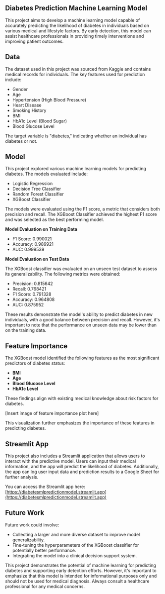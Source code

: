 ## Diabetes Prediction Machine Learning Model

This project aims to develop a machine learning model capable of accurately predicting the likelihood of diabetes in individuals based on various medical and lifestyle factors. By early detection, this model can assist healthcare professionals in providing timely interventions and improving patient outcomes.

## Data

The dataset used in this project was sourced from Kaggle and contains medical records for individuals. The key features used for prediction include:

- Gender
- Age
- Hypertension (High Blood Pressure)
- Heart Disease
- Smoking History
- BMI
- HbA1c Level (Blood Sugar)
- Blood Glucose Level

The target variable is "diabetes," indicating whether an individual has diabetes or not.

## Model

This project explored various machine learning models for predicting diabetes. The models evaluated include:

- Logistic Regression
- Decision Tree Classifier
- Random Forest Classifier
- XGBoost Classifier

The models were evaluated using the F1 score, a metric that considers both precision and recall. The XGBoost Classifier achieved the highest F1 score and was selected as the best performing model.

**Model Evaluation on Training Data**

- F1 Score: 0.990021
- Accuracy: 0.989921
- AUC: 0.999539

**Model Evaluation on Test Data**

The XGBoost classifier was evaluated on an unseen test dataset to assess its generalizability. The following metrics were obtained:

- Precision: 0.815642
- Recall: 0.768421
- F1 Score: 0.791328
- Accuracy: 0.964808
- AUC: 0.875952

These results demonstrate the model's ability to predict diabetes in new individuals, with a good balance between precision and recall. However, it's important to note that the performance on unseen data may be lower than on the training data.

## Feature Importance

The XGBoost model identified the following features as the most significant predictors of diabetes status:

- **BMI**
- **Age**
- **Blood Glucose Level**
- **HbA1c Level**

These findings align with existing medical knowledge about risk factors for diabetes.

[Insert image of feature importance plot here]

This visualization further emphasizes the importance of these features in predicting diabetes.

## Streamlit App

This project also includes a Streamlit application that allows users to interact with the predictive model. Users can input their medical information, and the app will predict the likelihood of diabetes. Additionally, the app can log user input data and prediction results to a Google Sheet for further analysis.

You can access the Streamlit app here: [https://diabetesmlpredictionmodel.streamlit.app](https://diabetesmlpredictionmodel.streamlit.app)

## Future Work

Future work could involve:

- Collecting a larger and more diverse dataset to improve model generalizability.
- Fine-tuning the hyperparameters of the XGBoost classifier for potentially better performance.
- Integrating the model into a clinical decision support system.

This project demonstrates the potential of machine learning for predicting diabetes and supporting early detection efforts. However, it's important to emphasize that this model is intended for informational purposes only and should not be used for medical diagnosis. Always consult a healthcare professional for any medical concerns.
